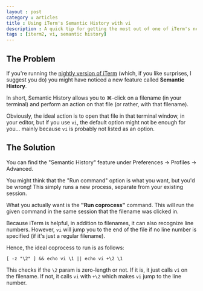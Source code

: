 ```yaml
---
layout : post
category : articles
title : Using iTerm's Semantic History with vi
description : A quick tip for getting the most out of one of iTerm's new features with everyone's favorite editor.
tags : [iterm2, vi, semantic history]
---
```


## The Problem
If you're running the [nightly version of
iTerm](https://iterm2.com/downloads/nightly/) (which, if you like surprises, I
suggest you do) you might have noticed a new feature called **Semantic
History**.

In short, Semantic History allows you to ⌘-click on a filename (in your
terminal) and perform an action on that file (or rather, with that filename).

Obviously, the ideal action is to open that file in that terminal window, in
your editor, but if you use `vi`, the default option might not be enough for
you... mainly because `vi` is probably not listed as an option.

## The Solution
You can find the "Semantic History" feature under Preferences -> Profiles ->
Advanced.

You might think that the "Run command" option is what you want, but you'd be
wrong! This simply runs a new process, separate from your existing session.

What you actually want is the **"Run coprocess"** command. This will run the
given command in the same session that the filename was clicked in.

Because iTerm is helpful, in addition to filenames, it can also recognize line
numbers. However, `vi` will jump you to the end of the file if no line number
is specified (if it's just a regular filename).

Hence, the ideal coprocess to run is as follows:

    [ -z "\2" ] && echo vi \1 || echo vi +\2 \1

This checks if the `\2` param is zero-length or not. If it is, it just calls
`vi` on the filename. If not, it calls `vi` with `+\2` which makes `vi` jump to
the line number.
